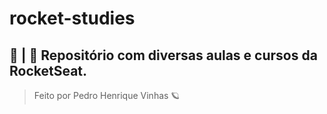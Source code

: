 # rocket-studies
📁 | 🚀 Repositório com diversas aulas e cursos da RocketSeat.
--- 

<blockquote> Feito por Pedro Henrique Vinhas 🪐 </blockquote>
